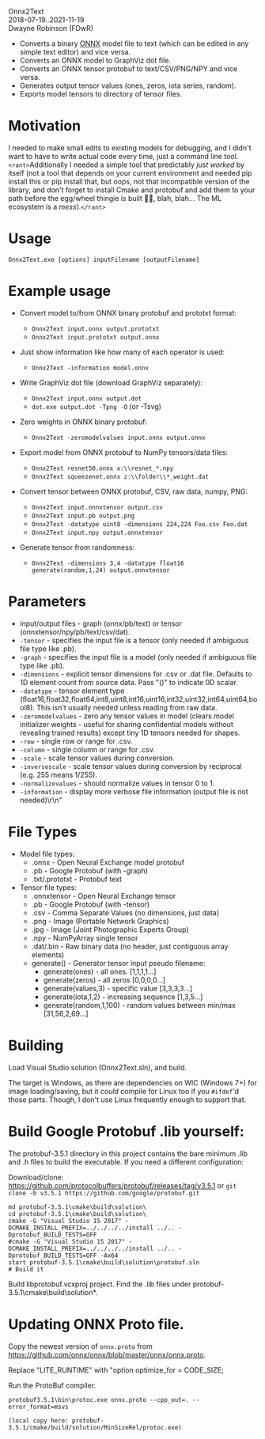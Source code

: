 Onnx2Text  
2018-07-19..2021-11-19  
Dwayne Robinson (FDwR)  

- Converts a binary [ONNX](https://github.com/onnx/onnx) model file to text (which can be edited in any simple text editor) and vice versa.
- Converts an ONNX model to GraphViz dot file.
- Converts an ONNX tensor protobuf to text/CSV/PNG/NPY and vice versa.
- Generates output tensor values (ones, zeros, iota series, random).
- Exports model tensors to directory of tensor files.

# Motivation

I needed to make small edits to existing models for debugging, and I didn't want to have to write actual code every time, just a command line tool. `<rant>`Additionally I needed a simple tool that predictably _just worked_ by itself (not a tool that depends on your current environment and needed pip install this or pip install that, but oops, not that incompatible version of the library, and don't forget to install Cmake and protobuf and add them to your path before the egg/wheel thingie is built 🤦‍♀️, blah, blah... The ML ecosystem is a *mess*).`</rant>`

# Usage
    Onnx2Text.exe [options] inputFilename [outputFilename]

# Example usage

- Convert model to/from ONNX binary protobuf and prototxt format:
    - `Onnx2Text input.onnx output.prototxt`
    - `Onnx2Text input.prototxt output.onnx`

- Just show information like how many of each operator is used:
    - `Onnx2Text -information model.onnx`

- Write GraphViz dot file (download GraphViz separately):
    - `Onnx2Text input.onnx output.dot`
    - `dot.exe output.dot -Tpng -O`  (or -Tsvg)

- Zero weights in ONNX binary protobuf:
    - `Onnx2Text -zeromodelvalues input.onnx output.onnx`

- Export model from ONNX protobuf to NumPy tensors/data files:
    - `Onnx2Text resnet50.onnx x:\\resnet_*.npy`
    - `Onnx2Text squeezenet.onnx z:\\folder\\*_weight.dat`

- Convert tensor between ONNX protobuf, CSV, raw data, numpy, PNG:
    - `Onnx2Text input.onnxtensor output.csv`
    - `Onnx2Text input.pb output.png`
    - `Onnx2Text -datatype uint8 -dimensions 224,224 Foo.csv Foo.dat`
    - `Onnx2Text input.npy output.onnxtensor`

- Generate tensor from randomness:
    - `Onnx2Text -dimensions 3,4 -datatype float16 generate(random,1,24) output.onnxtensor`

# Parameters
* input/output files - graph (onnx/pb/text) or tensor (onnxtensor/npy/pb/text/csv/dat).
* `-tensor` - specifies the input file is a tensor (only needed if ambiguous file type like .pb).
* `-graph` - specifies the input file is a model (only needed if ambiguous file type like .pb).
* `-dimensions` - explicit tensor dimensions for .csv or .dat file. Defaults to 1D element count from source data. Pass "()" to indicate 0D scalar.
* `-datatype` - tensor element type (float16,float32,float64,int8,uint8,int16,uint16,int32,uint32,int64,uint64,bool8). This isn't usually needed unless reading from raw data.
* `-zeromodelvalues` - zero any tensor values in model (clears model initializer weights - useful for sharing confidential models without revealing trained results) except tiny 1D tensors needed for shapes.
* `-row` - single row or range for .csv.
* `-column` - single column or range for .csv.
* `-scale` - scale tensor values during conversion.
* `-inversescale` - scale tensor values during conversion by reciprocal (e.g. 255 means 1/255).
* `-normalizevalues` - should normalize values in tensor 0 to 1.
* `-information` - display more verbose file information (output file is not needed)\r\n"

# File Types
* Model file types:
    * .onnx - Open Neural Exchange model protobuf
    * .pb - Google Protobuf (with -graph)
    * .txt/.prototxt - Protobuf text
* Tensor file types:
    * .onnxtensor - Open Neural Exchange tensor
    * .pb - Google Protobuf (with -tensor)
    * .csv - Comma Separate Values (no dimensions, just data)
    * .png - Image (Portable Network Graphics)
    * .jpg - Image (Joint Photographic Experts Group)
    * .npy - NumPyArray single tensor
    * .dat/.bin - Raw binary data (no header, just contiguous array elements)
    * generate() - Generator tensor input pseudo filename:
        * generate(ones) - all ones. [1,1,1,1...]
        * generate(zeros) - all zeros [0,0,0,0...]
        * generate(values,3) - specific value [3,3,3,3...]
        * generate(iota,1,2) - increasing sequence [1,3,5...]
        * generate(random,1,100) - random values between min/max [31,56,2,69...]

# Building
Load Visual Studio solution (Onnx2Text.sln), and build.

The target is Windows, as there are dependencies on WIC (Windows 7+) for image loading/saving, but it *could* compile for Linux too if you `#ifdef`'d those parts. Though, I don't use Linux frequently enough to support that.

# Build Google Protobuf .lib yourself:
The protobuf-3.5.1 directory in this project contains the bare minimum .lib and .h files to build
the executable. If you need a different configuration:

Download/clone:
https://github.com/protocolbuffers/protobuf/releases/tag/v3.5.1
or `git clone -b v3.5.1 https://github.com/google/protobuf.git`

    md protobuf-3.5.1\cmake\build\solution\
    cd protobuf-3.5.1\cmake\build\solution\
    cmake -G "Visual Studio 15 2017" -DCMAKE_INSTALL_PREFIX=../../../../install ../.. -Dprotobuf_BUILD_TESTS=OFF
    #cmake -G "Visual Studio 15 2017" -DCMAKE_INSTALL_PREFIX=../../../../install ../.. -Dprotobuf_BUILD_TESTS=OFF -Ax64
    start protobuf-3.5.1\cmake\build\solution\protobuf.sln
    # Build it

Build libprotobuf.vcxproj project. Find the .lib files under protobuf-3.5.1\cmake\build\solution\*.

# Updating ONNX Proto file.

Copy the newest version of `onnx.proto` from https://github.com/onnx/onnx/blob/master/onnx/onnx.proto.

Replace "LITE_RUNTIME" with "option optimize_for = CODE_SIZE;

Run the ProtoBuf compiler.

    protobuf3.5.1\bin\protoc.exe onnx.proto --cpp_out=. --error_format=msvs

    (local copy here: protobuf-3.5.1/cmake/build/solution/MinSizeRel/protoc.exe)
